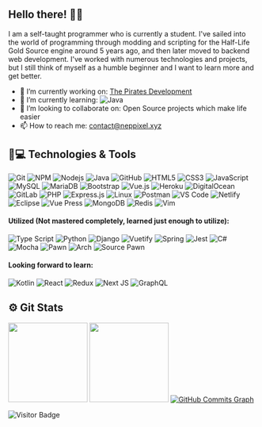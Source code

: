 ## Hello there! 👾✨

I am a self-taught programmer who is currently a student. I've sailed into the world of programming through modding and scripting for the Half-Life Gold Source engine around 5 years ago, and then later moved to backend web development. I've worked with numerous technologies and projects, but I still think of myself as a humble beginner and I want to learn more and get better.

- 🔭 I’m currently working on: [The Pirates Development](https://github.com/thepirates-development)
- 🌱 I’m currently learning: ![Java](https://img.shields.io/badge/Java-%236DB33F.svg?style=flat-square&logo=java&logoColor=white)
- 👯 I’m looking to collaborate on: Open Source projects which make life easier
- 📫 How to reach me: contact@neppixel.xyz

## 🚀💻 Technologies & Tools

![Git](https://img.shields.io/badge/-Git-black?style=flat-square&logo=git)
![NPM](https://img.shields.io/badge/NPM-%23000000.svg?style=flat-square&logo=npm&logoColor=white)
![Nodejs](https://img.shields.io/badge/Node%20JS-black?style=flat-square&logo=Node.js)
![Java](https://img.shields.io/badge/Java-orange?style=flat-square&logo=Java)
![GitHub](https://img.shields.io/badge/-GitHub-181717?style=flat-square&logo=github)
![HTML5](https://img.shields.io/badge/-HTML5-E34F26?style=flat-square&logo=html5&logoColor=white)
![CSS3](https://img.shields.io/badge/-CSS3-1572B6?style=flat-square&logo=css3)
![JavaScript](https://img.shields.io/badge/-Java%20Script-black?style=flat-square&logo=javascript)
![MySQL](https://img.shields.io/badge/-MySQL-black?style=flat-square&logo=mysql)
![MariaDB](https://img.shields.io/badge/MariaDB-black?style=flat-square&logo=mariadb)
![Bootstrap](https://img.shields.io/badge/-Bootstrap-563D7C?style=flat-square&logo=bootstrap)
![Vue.js](https://img.shields.io/badge/Vue.js-35495E?style=flat-square&logo=vue.js&logoColor=4FC08D)
![Heroku](https://img.shields.io/badge/-Heroku-430098?style=flat-square&logo=heroku)
![DigitalOcean](https://img.shields.io/badge/-Digital%20Ocean-darkblue?style=flat-square&logo=digitalocean)
![GitLab](https://img.shields.io/badge/-GitLab-black?style=flat-square&logo=gitlab)
![PHP](https://img.shields.io/badge/PHP-black?style=flat-square&logo=php)
![Express.js](https://img.shields.io/badge/express.js-%23404d59.svg?style=flat-square&logo=express&logoColor=%2361DAFB)
![Linux](https://img.shields.io/badge/Linux-black?style=flat-square&logo=linux)
![Postman](https://img.shields.io/badge/Postman-black?style=flat-square&logo=postman)
![VS Code](https://img.shields.io/badge/-VS%20Code-007ACC?style=flat-square&logo=visual-studio-code)
![Netlify](https://img.shields.io/badge/Netlify-%23000000.svg?style=flat-square&logo=netlify&logoColor=#00C7B7)
![Eclipse](https://img.shields.io/badge/Eclipse-FE7A16.svg?style=flat-square&logo=Eclipse&logoColor=white)
![Vue Press](https://img.shields.io/badge/Vue-Press-35495E?style=flat-square&logo=vue.js&logoColor=4FC08D)
![MongoDB](https://img.shields.io/badge/-Mongo%20DB-black?style=flat-square&logo=mongodb)
![Redis](https://img.shields.io/badge/-Redis-black?style=flat-square&logo=Redis)
![Vim](https://img.shields.io/badge/VIM-%2311AB00.svg?style=flat-square&logo=vim&logoColor=white)

#### Utilized (Not mastered completely, learned just enough to utilize):

![Type Script](https://img.shields.io/badge/Type%20Script-%23007ACC.svg?style=flat-square&logo=typescript&logoColor=white)
![Python](https://img.shields.io/badge/Python-3670A0?style=flat-square&logo=python&logoColor=ffdd54)
![Django](https://img.shields.io/badge/Django-%23092E20.svg?style=flat-square&logo=django&logoColor=white)
![Vuetify](https://img.shields.io/badge/Vuetify-1867C0?style=flat-square&logo=vuetify&logoColor=AEDDFF)
![Spring](https://img.shields.io/badge/Spring-%236DB33F.svg?style=flat-square&logo=spring&logoColor=white)
![Jest](https://img.shields.io/badge/-Jest-%23C21325?style=flat-square&logo=jest&logoColor=white)
![C#](https://img.shields.io/badge/C%23-%2300599C.svg?style=flat-square&logo=c-sharp&logoColor=white)
![Mocha](https://img.shields.io/badge/-Mocha-%238D6748?style=flat-square&logo=mocha&logoColor=white)
![Pawn](https://img.shields.io/badge/AMX-Pawn-blue?style=flat-square)
![Arch](https://img.shields.io/badge/Arch%20Linux-1793D1?logo=arch-linux&logoColor=fff&style=flat-square)
![Source Pawn](https://img.shields.io/badge/Source-Pawn-orange?style=flat-square)

#### Looking forward to learn:
![Kotlin](https://img.shields.io/badge/Kotlin-0095D5?&style=flat-square&logo=kotlin&logoColor=white)
![React](https://img.shields.io/badge/React-20232A?style=flat-square&logo=react&logoColor=61DAFB)
![Redux](https://img.shields.io/badge/Redux-%23593d88.svg?style=lat-square&logo=redux&logoColor=white)
![Next JS](https://img.shields.io/badge/Next-black?style=flat-square&logo=next.js&logoColor=white)
![GraphQL](https://img.shields.io/badge/-GraphQL-E10098?style=flat-square&logo=graphql&logoColor=white)

## ⚙️ Git Stats

<img height="160" src="https://github-readme-stats-zeta-virid.vercel.app/api?username=birajrai&show_icons=true&theme=tokyonight"> <img height="160" src="https://github-readme-stats-zeta-virid.vercel.app/api/top-langs/?username=birajrai&langs_count=5&layout=compact&theme=tokyonight">
<a href="http://www.github.com/nottmayank"><img src="https://activity-graph.herokuapp.com/graph?username=birajrai&bg_color=1c1917&color=ffffff&line=0891b2&point=ffffff&area_color=1c1917&area=true&hide_border=true&custom_title=GitHub%20Commits%20Graph" alt="GitHub Commits Graph" /></a>

![Visitor Badge](https://visitor-badge.laobi.icu/badge?page_id=birajrai.birajrai)
